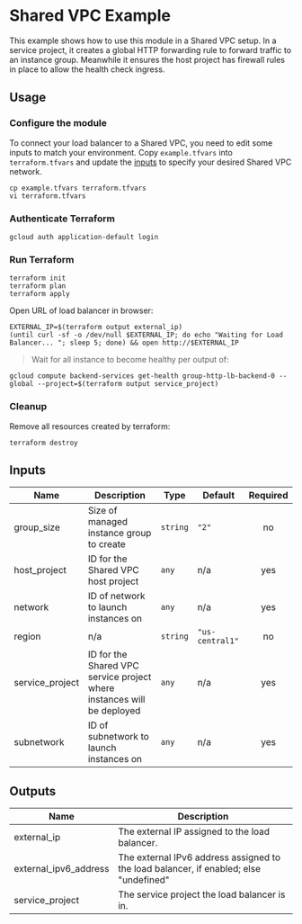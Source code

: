 # Shared VPC Example

This example shows how to use this module in a Shared VPC setup. In a service project, it creates a global HTTP forwarding rule to forward traffic to an instance group. Meanwhile it ensures the host project has firewall rules in place to allow the health check ingress.

## Usage

### Configure the module

To connect your load balancer to a Shared VPC, you need to edit some inputs to match your environment. Copy `example.tfvars` into `terraform.tfvars` and update the [inputs](#inputs) to specify your desired Shared VPC network.

```
cp example.tfvars terraform.tfvars
vi terraform.tfvars
```

### Authenticate Terraform

```
gcloud auth application-default login
```

### Run Terraform

```
terraform init
terraform plan
terraform apply
```

Open URL of load balancer in browser:

```
EXTERNAL_IP=$(terraform output external_ip)
(until curl -sf -o /dev/null $EXTERNAL_IP; do echo "Waiting for Load Balancer... "; sleep 5; done) && open http://$EXTERNAL_IP
```

> Wait for all instance to become healthy per output of:

```
gcloud compute backend-services get-health group-http-lb-backend-0 --global --project=$(terraform output service_project)
```

### Cleanup

Remove all resources created by terraform:

```
terraform destroy
```

<!-- BEGINNING OF PRE-COMMIT-TERRAFORM DOCS HOOK -->
## Inputs

| Name | Description | Type | Default | Required |
|------|-------------|------|---------|:--------:|
| group\_size | Size of managed instance group to create | `string` | `"2"` | no |
| host\_project | ID for the Shared VPC host project | `any` | n/a | yes |
| network | ID of network to launch instances on | `any` | n/a | yes |
| region | n/a | `string` | `"us-central1"` | no |
| service\_project | ID for the Shared VPC service project where instances will be deployed | `any` | n/a | yes |
| subnetwork | ID of subnetwork to launch instances on | `any` | n/a | yes |

## Outputs

| Name | Description |
|------|-------------|
| external\_ip | The external IP assigned to the load balancer. |
| external\_ipv6\_address | The external IPv6 address assigned to the load balancer, if enabled; else "undefined" |
| service\_project | The service project the load balancer is in. |

<!-- END OF PRE-COMMIT-TERRAFORM DOCS HOOK -->
